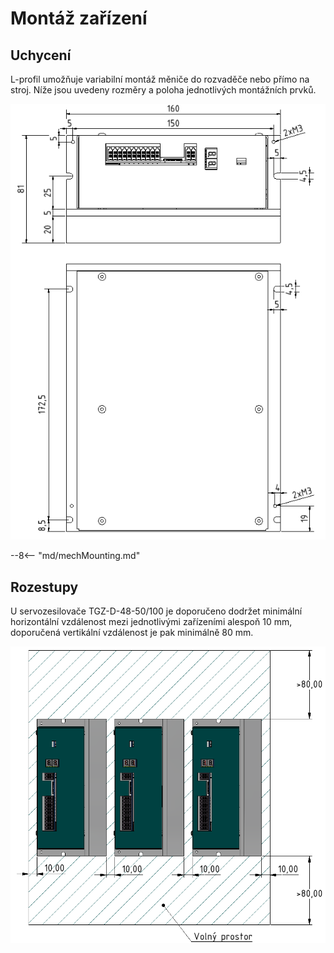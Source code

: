 # Montáž zařízení
## Uchycení
L-profil umožňuje variabilní montáž měniče do rozvaděče nebo přímo na stroj. Níže jsou uvedeny rozměry a poloha jednotlivých montážních prvků.

![TGZ-D-48-50/100 Mounting](../img/mounting.jpg)

--8<-- "md/mechMounting.md"

## Rozestupy
U servozesilovače TGZ-D-48-50/100 je doporučeno dodržet minimální horizontální vzdálenost mezi jednotlivými zařízeními alespoň 10 mm, doporučená vertikální vzdálenost je pak minimálně 80 mm.

![TGZ-D-48-50/100 Distance](../../../../source/img/placement2.png)
